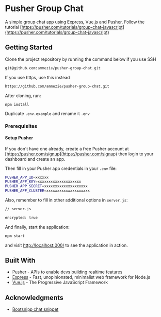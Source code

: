 # Pusher Group Chat

A simple group chat app using Express, Vue.js and Pusher. Follow the tutorial [https://pusher.com/tutorials/group-chat-javascript](https://pusher.com/tutorials/group-chat-javascript)

## Getting Started

Clone the project repository by running the command below if you use SSH

```bash
git@github.com:ammezie/pusher-group-chat.git
```

If you use https, use this instead

```bash
https://github.com/ammezie/pusher-group-chat.git
```

After cloning, run:

```bash
npm install
```

Duplicate `.env.example` and rename it `.env`

### Prerequisites

#### Setup Pusher

If you don't have one already, create a free Pusher account at [https://pusher.com/signup](https://pusher.com/signup) then login to your dashboard and create an app.

Then fill in your Pusher app credentials in your `.env` file:

```bash
PUSHER_APP_ID=xxxxxx
PUSHER_APP_KEY=xxxxxxxxxxxxxxxxxxxx
PUSHER_APP_SECRET=xxxxxxxxxxxxxxxxxxxx
PUSHER_APP_CLUSTER=xxxxxxxxxxxxxxxxxxxx
```

Also, remember to fill in other additional options in `server.js`:

```bash
// server.js

encrypted: true
```

And finally, start the application:

```bash
npm start
```

and visit [http://localhost:000/](http://localhost:3000/) to see the application in action.

## Built With

* [Pusher](https://pusher.com) - APIs to enable devs building realtime features
* [Express](https://expressjs.com) - Fast, unopinionated, minimalist web framework for Node.js
* [Vue.js](https://vuejs.org) - The Progressive JavaScript Framework

## Acknowledgments

* [Bootsnipp chat snippet](http://bootsnipp.com/snippets/featured/collapsible-chat-widget)
